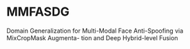 # MMFASDG
Domain Generalization for Multi-Modal Face Anti-Spoofing via MixCropMask Augmenta- tion and Deep Hybrid-level Fusion
